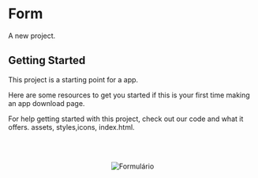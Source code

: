 # Form

A new project.

## Getting Started

This project is a starting point for a app.

Here are some resources to get you started if this is your first time making an app download page.

For help getting started with this project, check out our code and what it offers.
assets, styles,icons, index.html.

<!--START_SECTION:footer-->

<br />
<br />

<p align="center">
    <img align="center"  src="assets/formulario.png" alt="Formulário"/>
</p>
